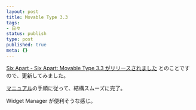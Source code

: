 ```yaml
---
layout: post
title: Movable Type 3.3
tags:
- 日々
status: publish
type: post
published: true
meta: {}
---
```

<a href="http://www.sixapart.jp/news/2006/06/28-1945.html" title="Six Apart - Six Apart: Movable Type 3.3 がリリースされました">Six Apart - Six Apart: Movable Type 3.3 がリリースされました</a>
とのことですので、更新してみました。

<a href="http://www.sixapart.jp/movabletype/manual/3.3/">マニュアル</a>の手順に従って、結構スムーズに完了。

Widget Manager が便利そうな感じ。
